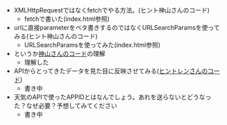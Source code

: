 - XMLHttpRequestではなくfetchでやる方法。(ヒント神山さんのコード)
  - fetchで書いた(index.html参照)
- urlに直接parameterをベタ書きするのではなくURLSearchParamsを使ってみる(ヒント神山さんのコード)
  - URLSearchParamsを使ってみた(index.html参照)
- というか[神山さんのコード][link1]の理解
  - 理解した
- APIからとってきたデータを見た目に反映させてみる([ヒントレンさんのコード][link2])
  - 書き中
- 天気のAPIで使ったAPPIDとはなんでしょう。あれを送らないとどうなった？なぜ必要？予想してみてください
  - 書き中


[link1]:https://github.com/MtDeity/ajax_weather/pull/1/files
[link2]:https://github.com/necocoa/weather_get/pull/1/files
